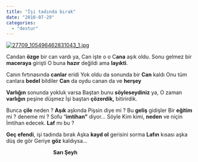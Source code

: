 ```yaml
---
title: "İşi tadında bırak"
date: "2010-07-29"
categories: 
  - "destur"
---
```


[![27709_105496462831043_1.jpg](/uploads/2010/07/27709_105496462831043_1.jpg)](/uploads/2010/07/27709_105496462831043_1.jpg "27709_105496462831043_1.jpg")

Candan **özge** bir can vardı ya, Can işte o o C**ana** aşık oldu. Sonu gelmez bir **maceraya** girişti O buna **hazır** değildi ama **layıkti**.

Canın fırtınasında **canlar** eridi Yok oldu da sonunda bir **Can** kaldı Onu tüm canlara **bedel** bildiler **Can** da oydu canan da ve **herşey**

**Varlığın** sonunda yokluk varsa Baştan bunu **söyleseydiniz** ya, O zaman **varlığın** peşine düşmez İşi baştan **çözerdik,** bitirirdik.

Bunca **çile** neden ? **Aşık** aşkında Pişsin diye mi ? Bu **geliş** gidişler Bir **eğitim** mi ? deneme mi ? Sofu “**imtihan”** diyor… Söyle Kim kimi, **neden** ve niçin İmtihan edecek. **Laf** mı bu ?

**Geç efendi**, işi tadında bırak Aşka **kayd ol** gerisini sorma **Lafın** kısası aşka düş de gör Geriye **göz** kaldıysa…

                                **Sarı Şeyh**
